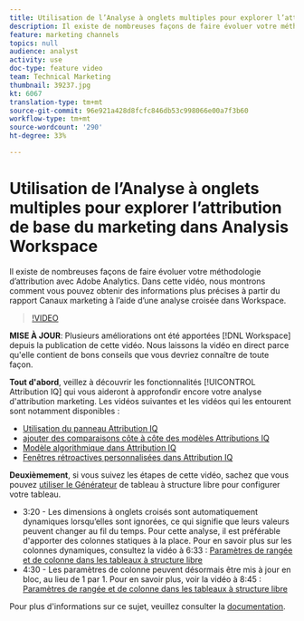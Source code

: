 ```yaml
---
title: Utilisation de l’Analyse à onglets multiples pour explorer l’attribution de base du marketing dans Analysis Workspace
description: Il existe de nombreuses façons de faire évoluer votre méthodologie d’attribution avec Adobe Analytics. Dans cette vidéo, nous montrons comment vous pouvez obtenir des informations plus précises à partir du rapport Canaux marketing à l’aide d’une analyse croisée dans Workspace.
feature: marketing channels
topics: null
audience: analyst
activity: use
doc-type: feature video
team: Technical Marketing
thumbnail: 39237.jpg
kt: 6067
translation-type: tm+mt
source-git-commit: 96e921a428d8fcfc846db53c998066e00a7f3b60
workflow-type: tm+mt
source-wordcount: '290'
ht-degree: 33%

---
```



# Utilisation de l’Analyse à onglets multiples pour explorer l’attribution de base du marketing dans Analysis Workspace

Il existe de nombreuses façons de faire évoluer votre méthodologie d’attribution avec Adobe Analytics. Dans cette vidéo, nous montrons comment vous pouvez obtenir des informations plus précises à partir du rapport Canaux marketing à l’aide d’une analyse croisée dans Workspace.

>[!VIDEO](https://video.tv.adobe.com/v/39237/?quality=12&learn=on)

**MISE À JOUR**: Plusieurs améliorations ont été apportées [!DNL Workspace] depuis la publication de cette vidéo. Nous laissons la vidéo en direct parce qu&#39;elle contient de bons conseils que vous devriez connaître de toute façon.

**Tout d&#39;abord**, veillez à découvrir les fonctionnalités [!UICONTROL Attribution IQ] qui vous aideront à approfondir encore votre analyse d&#39;attribution marketing. Les vidéos suivantes et les vidéos qui les entourent sont notamment disponibles :

* [Utilisation du panneau Attribution IQ](using-the-attribution-iq-panel.md)
* [ajouter des comparaisons côte à côte des modèles Attributions IQ](adding-side-by-side-comparisons-of-attribution-iq-models.md)
* [Modèle algorithmique dans Attribution IQ](algorithmic-model-in-attribution-iq.md)
* [Fenêtres rétroactives personnalisées dans Attribution IQ](custom-lookback-windows-in-attribution-iq.md)

**Deuxièmement**, si vous suivez les étapes de cette vidéo, sachez que vous pouvez [utiliser le Générateur](../building-freeform-tables/using-the-freeform-table-builder-in-analysis-workspace.md) de tableau à structure libre pour configurer votre tableau.

* 3:20 - Les dimensions à onglets croisés sont automatiquement dynamiques lorsqu’elles sont ignorées, ce qui signifie que leurs valeurs peuvent changer au fil du temps. Pour cette analyse, il est préférable d&#39;apporter des colonnes statiques à la place. Pour en savoir plus sur les colonnes dynamiques, consultez la vidéo à 6:33 : [Paramètres de rangée et de colonne dans les tableaux à structure libre](../building-freeform-tables/row-and-column-settings-in-freeform-tables.md)
* 4:30 - Les paramètres de colonne peuvent désormais être mis à jour en bloc, au lieu de 1 par 1. Pour en savoir plus, voir la vidéo à 8:45 : [Paramètres de rangée et de colonne dans les tableaux à structure libre](../building-freeform-tables/row-and-column-settings-in-freeform-tables.md)


Pour plus d&#39;informations sur ce sujet, veuillez consulter la [documentation](https://docs.adobe.com/content/help/fr-FR/analytics/analyze/analysis-workspace/attribution/models.html).
